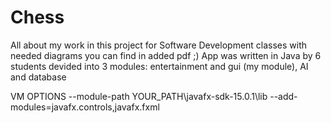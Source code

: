 # Chess
All about my work in this project for Software Development classes with needed diagrams
you can find in added pdf ;)
App was written in Java by 6 students devided into 3 modules: 
entertainment and gui (my module), AI and database

VM OPTIONS
--module-path YOUR_PATH\javafx-sdk-15.0.1\lib --add-modules=javafx.controls,javafx.fxml

